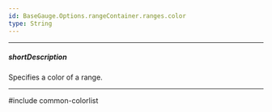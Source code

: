 ```yaml
---
id: BaseGauge.Options.rangeContainer.ranges.color
type: String
---
```

---
##### shortDescription
Specifies a color of a range.

---
#include common-colorlist